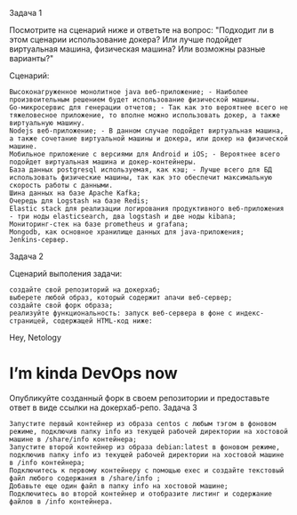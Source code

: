 Задача 1

Посмотрите на сценарий ниже и ответьте на вопрос: "Подходит ли в этом сценарии использование докера? Или лучше подойдет виртуальная машина, физическая машина? Или возможны разные варианты?"

Сценарий:

    Высоконагруженное монолитное java веб-приложение; - Наиболее произвоительным решением будет использование физической машины.
    Go-микросервис для генерации отчетов; - Так как это вероятнее всего не тяжеловесное приложение, то вполне можно использовать докер, а также виртуальную машину.
    Nodejs веб-приложение; - В данном случае подойдет виртуальная машина, а также сочетание виртуальной машины и докера, или докер на физической машине.
    Мобильное приложение c версиями для Android и iOS; - Вероятнее всего подойдет виртуальная машина и докер-контейнеры.
    База данных postgresql используемая, как кэш; - Лучше всего для БД использовать физические машины, так как это обеспечит максимальную скорость работы с данными.
    Шина данных на базе Apache Kafka;
    Очередь для Logstash на базе Redis;
    Elastic stack для реализации логирования продуктивного веб-приложения - три ноды elasticsearch, два logstash и две ноды kibana;
    Мониторинг-стек на базе prometheus и grafana;
    Mongodb, как основное хранилище данных для java-приложения;
    Jenkins-сервер.

Задача 2

Сценарий выполения задачи:

    создайте свой репозиторий на докерхаб;
    выберете любой образ, который содержит апачи веб-сервер;
    создайте свой форк образа;
    реализуйте функциональность: запуск веб-сервера в фоне с индекс-страницей, содержащей HTML-код ниже:

<html>
<head>
Hey, Netology
</head>
<body>
<h1>I’m kinda DevOps now</h1>
</body>
</html>

Опубликуйте созданный форк в своем репозитории и предоставьте ответ в виде ссылки на докерхаб-репо.
Задача 3

    Запустите первый контейнер из образа centos c любым тэгом в фоновом режиме, подключив папку info из текущей рабочей директории на хостовой машине в /share/info контейнера;
    Запустите второй контейнер из образа debian:latest в фоновом режиме, подключив папку info из текущей рабочей директории на хостовой машине в /info контейнера;
    Подключитесь к первому контейнеру с помощью exec и создайте текстовый файл любого содержания в /share/info ;
    Добавьте еще один файл в папку info на хостовой машине;
    Подключитесь во второй контейнер и отобразите листинг и содержание файлов в /info контейнера.
